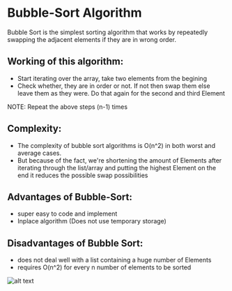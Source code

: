 # Bubble-Sort Algorithm

Bubble Sort is the simplest sorting algorithm that works by repeatedly swapping the adjacent elements if they are in wrong order.


## Working of this algorithm:
- Start iterating over the array, take two elements from the begining
- Check whether, they are in order or not. If not then swap them else leave them as they were. Do that again for the second and third Element

NOTE: Repeat the above steps (n-1) times

## Complexity:
- The complexity of bubble sort algorithms is O(n^2) in both worst and average cases.
- But because of the fact, we're shortening the amount of Elements after iterating through the list/array and putting the highest Element on the end it reduces the possible swap possibilities


## Advantages of Bubble-Sort:

- super easy to code and implement
- Inplace algorithm (Does not use temporary storage)

## Disadvantages of Bubble Sort:

- does not deal well with a list containing a huge number of Elements
- requires O(n^2) for every n number of elements to be sorted

![alt text](https://github.com/[KarimsHub]/[Bubble_sort_Algorithm]/[master]/bubble_sort_example.png?raw=true)

